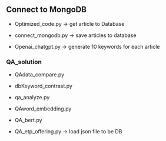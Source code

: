 ## Connect to MongoDB

- Optimized_code.py -> get article to Database

- connect_mongodb.py -> save articles to database

- Openai_chatgpt.py -> generate 10 keywords for each article

### QA_solution

- QAdata_compare.py

- dbKeyword_contrast.py

- qa_analyze.py

- QAword_embedding.py

- QA_bert.py

* QA_etp_offering.py -> load json file to be DB
